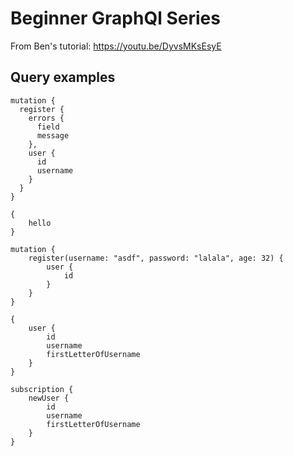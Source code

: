 # Beginner GraphQl Series
From Ben's tutorial: https://youtu.be/DyvsMKsEsyE
## Query examples
```
mutation {
  register {
    errors {
      field
      message
    },
    user {
      id
      username
    }
  }
}
```
```
{
    hello
}
```

```
mutation {
    register(username: "asdf", password: "lalala", age: 32) {
        user {
            id
        }
    }
}
```
```
{
    user {
        id
        username
        firstLetterOfUsername
    }
}
```
```
subscription {
    newUser {
        id
        username
        firstLetterOfUsername
    }
}
```